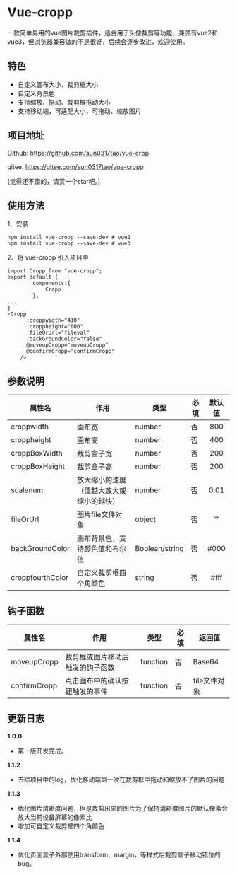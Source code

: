 # Vue-cropp

一款简单易用的vue图片裁剪插件，适合用于头像裁剪等功能，兼顾有vue2和vue3，但浏览器兼容做的不是很好，后续会逐步改进，欢迎使用。

## 特色

- 自定义画布大小、裁剪框大小
- 自定义背景色
- 支持缩放、拖动、裁剪框拖动大小
- 支持移动端，可适配大小，可拖动、缩放图片

## 项目地址

Github: https://github.com/sun0317tao/vue-crpp

gitee: https://gitee.com/sun0317tao/vue-cropp

(觉得还不错的，请赏一个star吧。)

## 使用方法

1、安装

```
npm install vue-cropp --save-dev # vue2
npm install vue-cropp --save-dev # vue3
```

2、将 vue-cropp 引入项目中

```
import Cropp from "vue-cropp";
export default {
        components:{
            Cropp
        },
...
}
<Cropp
      :croppwidth="410"
      :croppheight="600"
      :fileOrUrl="fileval"
      :backGroundColor="false"
      @moveupCropp="moveupCropp"
      @confirmCropp="confirmCropp"
    />
```



## 参数说明

| 属性名           | 作用                                     | 类型           | 必填 | 默认值 |
| ---------------- | ---------------------------------------- | -------------- | ---- | :----: |
| croppwidth       | 画布宽                                   | number         | 否   |  800   |
| croppheight      | 画布高                                   | number         | 否   |  400   |
| croppBoxWidth    | 裁剪盒子宽                               | number         | 否   |  200   |
| croppBoxHeight   | 裁剪盒子高                               | number         | 否   |  200   |
| scalenum         | 放大缩小的速度（值越大放大或缩小的越快） | number         | 否   |  0.01  |
| fileOrUrl        | 图片file文件对象                         | object         | 否   |   “”   |
| backGroundColor  | 画布背景色，支持颜色值和布尔值           | Boolean/string | 否   |  #000  |
| croppfourthColor | 自定义裁剪框四个角颜色                   | string         | 否   |  #fff  |

## 钩子函数

| 属性名       | 作用                             | 类型     | 必填 | 返回值       |
| ------------ | -------------------------------- | -------- | ---- | ------------ |
| moveupCropp  | 裁剪框或图片移动后触发的钩子函数 | function | 否   | Base64       |
| confirmCropp | 点击画布中的确认按钮触发的事件   | function | 否   | file文件对象 |



## 更新日志

**1.0.0**

- 第一版开发完成。

**1.1.2**

- 去除项目中的log，优化移动端第一次在裁剪框中拖动和缩放不了图片的问题

**1.1.3**

- 优化图片清晰度问题，但是裁剪出来的图片为了保持清晰度图片的默认像素会放大当前设备屏幕的像素比
- 增加可自定义裁剪框四个角颜色

**1.1.4**

- 优化页面盒子外部使用transform、margin，等样式后裁剪盒子移动错位的bug。
